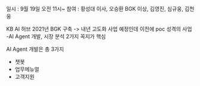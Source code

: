 
일시 : 9월 19일 오전 11시~
참여 : 황성대 이사, 오승환 BGK 이상, 김영진, 심규웅, 김천웅

KB AI 허브 2021년 BGK 구축 -> 내년 고도화 사업 예정인데 이전에 poc 성격의 사업
-AI Agent 개발, 시장 분석 2가지 꼭지가 핵심

AI Agent 개발은 총 3가지
- 챗봇
- 업무메뉴얼
- 고객지원

